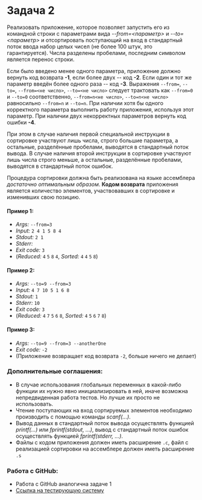 # Задача 2

Реализовать приложение, которое позволяет запустить его из командной строки с параметрами вида *\-\-from=<параметр>* и *\-\-to=<параметр>* и отсортировать поступающий на вход в стандартный поток ввода набор целых чисел (не более 100 штук, это гарантируется). Числа разделены пробелами, последним символом является перенос строки.

Если было введено менее одного параметра, приложение должно вернуть код возврата **-1**, если более двух -- код **-2**. Если один и тот же параметр введён более одного раза -- код **-3**. Выражения `--from=`, `--to=`, `--from=<не число>`, `--to=<не число>` следует трактовать как `--from=0` и `--to=0` соответственно, `--from=n<не число>`, `--to=n<не число>` равносильно `--from=n` и `--to=n`. При наличии хотя бы одного корректного параметра выполнить работу приложения, используя этот параметр. При наличии двух некорректных параметров вернуть код ошибки **-4**.

При этом в случае наличия первой специальной инструкции в сортировке участвуют лишь числа, строго большие параметра, а остальные, разделённые пробелами, выводятся в стандартный поток вывода. В случае наличия второй инструкции в сортировке участвуют лишь числа строго меньше, а остальные, разделённые пробелами, выводятся в стандартный поток ошибок.

Процедура сортировки должна быть реализована на языке ассемблера *достаточно оптимальным образом*. **Кодом возврата** приложения является количество элементов, участвовавших в сортировке и изменивших свою позицию.

#### Пример 1:
- *Args:* `--from=3`
- *Input:* `2 4 1 5 8 4`
- *Stdout:* `2 1`
- *Stderr:*
- *Exit code:* `3`
- (*Reduced:* `4` `5` `8` `4`, *Sorted:* `4` `4` `5` `8`)

#### Пример 2:
- *Args:* `--to=9 --from=3`
- *Input:* `4 7 10 5 1 6 8`
- *Stdout:* `1`
- *Stderr:* `10`
- *Exit code:* `3`
- (*Reduced:* `4` `7` `5` `6` `8`, *Sorted:* `4` `5` `6` `7` `8`)

#### Пример 3:
- *Args:* `--to=9 --from=3 --anotherOne`
- *Exit code:* `-2`
- (Приложение возвращает код возврата `-2`, больше ничего не делает)

### Дополнительные соглашения:
- В случае использования глобальных переменных в какой-либо функции их нужно явно инициализировать в ней, иначе возможна непредвиденная работа тестов. Но лучше их просто не использовать.
- Чтение поступающих на вход сортируемых элементов необходимо производить с помощью команды *scanf(...)*.
- Вывод данных в стандартный поток вывода осуществлять функцией *printf(...)* или *fprintf(stdout, ...)*, вывод с стандартный поток ошибок осуществлять функцией *fprintf(stderr, ...)*.
- Файлы с кодом приложения должен иметь расширение `.c`, файл с реализацией сортировки на ассемблере должен иметь расширение `.s`

### Работа с GitHub:
- Работа с GitHub аналогична задаче 1 
- [Ссылка на тестирующую систему](https://github.com/spbu-coding-2022/2-grading-system) 

